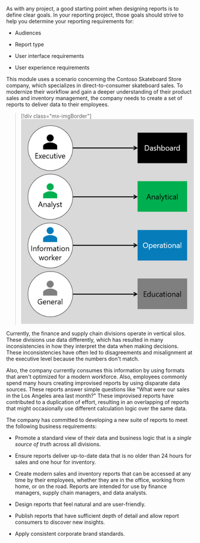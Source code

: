 As with any project, a good starting point when designing reports is to define clear goals. In your reporting project, those goals should strive to help you determine your reporting requirements for:

- Audiences

- Report type

- User interface requirements

- User experience requirements

This module uses a scenario concerning the Contoso Skateboard Store company, which specializes in direct-to-consumer skateboard sales. To modernize their workflow and gain a deeper understanding of their product sales and inventory management, the company needs to create a set of reports to deliver data to their employees.

> [!div class="mx-imgBorder"]
> [![Image shows an example Power BI report from the Contoso Skateboard Store.](../media/3-1-report-audience-map.jpg)](../media/RD-01-constoso-skateboard-store-company-report-requirements.png#lightbox)

Currently, the finance and supply chain divisions operate in vertical silos. These divisions use data differently, which has resulted in many inconsistencies in how they interpret the data when making decisions. These inconsistencies have often led to disagreements and misalignment at the executive level because the numbers don't match.

Also, the company currently consumes this information by using formats that aren't optimized for a modern workforce. Also, employees commonly spend many hours creating improvised reports by using disparate data sources. These reports answer simple questions like "What were our sales in the Los Angeles area last month?" These improvised reports have contributed to a duplication of effort, resulting in an overlapping of reports that might occasionally use different calculation logic over the same data.

The company has committed to developing a new suite of reports to meet the following business requirements:

- Promote a standard view of their data and business logic that is a *single source of truth* across all divisions.

- Ensure reports deliver up-to-date data that is no older than 24 hours for sales and one hour for inventory.

- Create modern sales and inventory reports that can be accessed at any time by their employees, whether they are in the office, working from home, or on the road. Reports are intended for use by finance managers, supply chain managers, and data analysts.

- Design reports that feel natural and are user-friendly.

- Publish reports that have sufficient depth of detail and allow report consumers to discover new insights.

- Apply consistent corporate brand standards.
